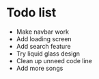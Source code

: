 # Todo list

- Make navbar work
- Add loading screen
- Add search feature
- Try liquid glass design
- Clean up unneed code line
- Add more songs
